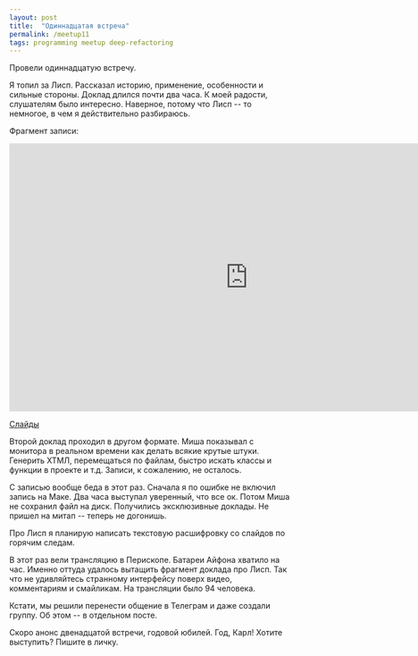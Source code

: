 ```yaml
---
layout: post
title:  "Одиннадцатая встреча"
permalink: /meetup11
tags: programming meetup deep-refactoring
---
```


Провели одиннадцатую встречу.

Я топил за Лисп. Рассказал историю, применение, особенности и сильные
стороны. Доклад длился почти два часа. К моей радости, слушателям было
интересно. Наверное, потому что Лисп -- то немногое, в чем я действительно
разбираюсь.

Фрагмент записи:

<iframe width="854" height="480" src="https://www.youtube.com/embed/gIod3apuulE" frameborder="0" allowfullscreen></iframe>

[Слайды](http://grishaev.me/talks/lisp/lisp.html)

Второй доклад проходил в другом формате. Миша показывал с монитора в реальном
времени как делать всякие крутые штуки. Генерить ХТМЛ, перемещаться по файлам,
быстро искать классы и функции в проекте и т.д. Записи, к сожалению, не
осталось.

С записью вообще беда в этот раз. Сначала я по ошибке не включил запись на
Маке. Два часа выступал уверенный, что все ок. Потом Миша не сохранил файл на
диск. Получились эксклюзивные доклады. Не пришел на митап -- теперь не догонишь.

Про Лисп я планирую написать текстовую расшифровку со слайдов по горячим следам.

В этот раз вели трансляцию в Перископе. Батареи Айфона хватило на час. Именно
оттуда удалось вытащить фрагмент доклада про Лисп. Так что не удивляйтесь
странному интерфейсу поверх видео, комментариям и смайликам. На трансляции было
94 человека.

Кстати, мы решили перенести общение в Телеграм и даже создали группу. Об этом --
в отдельном посте.

Скоро анонс двенадцатой встречи, годовой юбилей. Год, Карл! Хотите выступить?
Пишите в личку.
